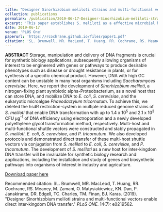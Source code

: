 ```yaml
---
title: "Designer Sinorhizobium meliloti strains and multi-functional vectors enable direct inter-kingdom DNA transfer"
collection: publications
permalink: /publication/2019-06-17-Designer-Sinorhizobium-meliloti-strains-and-multi-functional-vectors-enable-direct-inter-kingdom-DNA-transfer
excerpt: 'This paper establishes S. meliloti as a effective microbial host to GC-rich DNA. This research will enable manipulation of soil microbiomes, and cloning of previously difficult DNA.'
date: 2019-06-17
venue: 'PLOS One'
paperurl: 'https://rcochrane.github.io/files/paper1.pdf'
citation: 'SL. Brumwell, MR. MacLeod, T. Huang, RR. Cochrane, RS. Meaney, M. Zamani, O. Matysiakiewicz, KN. Dan, P. Janakirama, DR. Edgell, TC. Charles, TM. Finan, BJ. Karas. (2019). &quot;Designer Sinorhizobium meliloti strains and multi-functional vectors enable direct inter-kingdom DNA transfer.&quot; <i>PLoS ONE</i>. 14(7): e0219562.'
---
```

**ABSTRACT** Storage, manipulation and delivery of DNA fragments is crucial for synthetic biology applications, subsequently allowing organisms of interest to be engineered with genes or pathways to produce desirable phenotypes such as disease or drought resistance in plants, or for synthesis of a specific chemical product. However, DNA with high GC content can be unstable in many host organisms including _Saccharomyces cerevisiae_. Here, we report the development of _Sinorhizobium meliloti_, a nitrogen-fixing plant symbiotic alpha-Proteobacterium, as a novel host that can store DNA, and mobilize DNA to _E. coli_, _S. cerevisiae_, and the eukaryotic microalgae _Phaeodactylum tricornutum_. To achieve this, we deleted the hsdR restriction-system in multiple reduced genome strains of _S. meliloti_ that enable DNA transformation with up to 1.4 x 10<sup>5</sup> and 2.1 x 10<sup>3</sup> CFU μg<sup>-1</sup> of DNA efficiency using electroporation and a newly developed polyethylene glycol transformation method, respectively. Multi-host and multi-functional shuttle vectors were constructed and stably propagated in _S. meliloti_, _E. coli_, _S. cerevisiae_, and _P. tricornutum_. We also developed protocols and demonstrated direct transfer of these multi-host shuttle vectors via conjugation from _S. meliloti_ to _E. coli_, _S. cerevisiae_, and _P. tricornutum_. The development of _S. meliloti_ as a new host for inter-kingdom DNA transfer will be invaluable for synthetic biology research and applications, including the installation and study of genes and biosynthetic pathways into organisms of interest in industry and agriculture.

[Download paper here](https://rcochrane.github.io/files/paper1.pdf)

Recommended citation: SL. Brumwell, MR. MacLeod, T. Huang, RR. Cochrane, RS. Meaney, M. Zamani, O. Matysiakiewicz, KN. Dan, P. Janakirama, DR. Edgell, TC. Charles, TM. Finan, BJ. Karas. (2019). "Designer Sinorhizobium meliloti strains and multi-functional vectors enable direct inter-kingdom DNA transfer." <i>PLoS ONE</i>. 14(7): e0219562.
